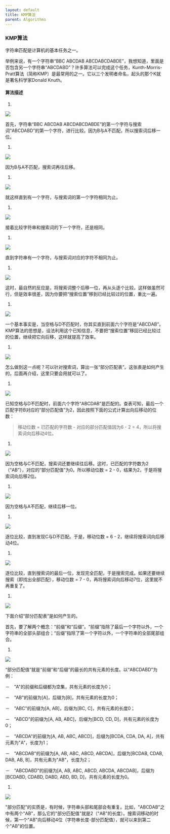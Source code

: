 ```yaml
---
layout: default
title: KMP算法
parent: Algorithms
---
```


### KMP算法

字符串匹配是计算机的基本任务之一。

举例来说，有一个字符串“BBC ABCDAB ABCDABCDABDE”，我想知道，里面是否包含另一个字符串“ABCDABD”？许多算法可以完成这个任务，Kunth-Morris-Pratt算法（简称KMP）是最常用的之一。它以三个发明者命名，起头的那个K就是著名科学家Donald Knuth。

#### 算法描述

1. 

![](../../assets/images/Algorithms/attachments/KMP算法_image_0.png)

首先，字符串“BBC ABCDAB ABCDABCDABDE”的第一个字符与搜索词“ABCDABD”的第一个字符，进行比较。因为B与A不匹配，所以搜索词后移一位。

1. 

![](../../assets/images/Algorithms/attachments/KMP算法_image_1.png)

因为B与A不匹配，搜索词再往后移。

1. 

![](../../assets/images/Algorithms/attachments/KMP算法_image_2.png)

就这样直到有一个字符，与搜索词的第一个字符相同为止。

1. 

![](../../assets/images/Algorithms/attachments/KMP算法_image_3.png)

接着比较字符串和搜索词的下一个字符，还是相同。

1. 

![](../../assets/images/Algorithms/attachments/KMP算法_image_4.png)

直到字符串有一个字符，与搜索词对应的字符不相同为止。

1. 

![](../../assets/images/Algorithms/attachments/KMP算法_image_5.png)

这时，最自然的反应是，将搜索词整个后移一位，再从头逐个比较。这样做虽然可行，但是效率很差，因为你要把“搜索位置”移到已经比较过的位置，重比一遍。

1. 

![](../../assets/images/Algorithms/attachments/KMP算法_image_6.png)

一个基本事实是，当空格与D不匹配时，你其实直到前面六个字符是“ABCDAB”。KMP算法的思想是，设法利用这个已知信息，不要把“搜索位置”移回已经比较过的位置，继续把它向后移，这样就提高了效率。

1. 

![](../../assets/images/Algorithms/attachments/KMP算法_image_7.png)

怎么做到这一点呢？可以针对搜索词，算出一张“部分匹配表”。这张表是如何产生的，后面再介绍，这里只要会用就可以了。

1. 

![](../../assets/images/Algorithms/attachments/KMP算法_image_8.png)

已知空格与D不匹配时，前面六个字符“ABCDAB”是匹配的。查表可知，最后一个匹配字符B对应的“部分匹配值”为2，因此按照下面的公式计算出向后移动的位数：

> 移动位数 = 已匹配的字符数 - 对应的部分匹配值因为6 - 2 = 4，所以将搜索词向后移动4位。


1. 

![](../../assets/images/Algorithms/attachments/KMP算法_image_9.png)

因为空格与C不匹配，搜索词还要继续往后移。这时，已匹配的字符数为2（“AB”），对应的“部分匹配值”为0。所以移动位数 = 2 - 0，结果为2，于是将搜索词向后移2位。

1. 

![](../../assets/images/Algorithms/attachments/KMP算法_image_10.png)

因为空格与A不匹配，继续后移一位。

1. 

![](../../assets/images/Algorithms/attachments/KMP算法_image_11.png)

逐位比较，直到发现C与D不匹配。于是，移动位数 = 6 - 2，继续将搜索词向后移动4位。

1. 

![](../../assets/images/Algorithms/attachments/KMP算法_image_12.png)

逐位比较，直到搜索词的最后一位，发现完全匹配，于是搜索完成。如果还要继续搜索（即找出全部匹配），移动位数 = 7 - 0，再将搜索词向后移动7位，这里就不再重复了。

1. 

![](../../assets/images/Algorithms/attachments/KMP算法_image_13.png)

下面介绍“部分匹配表”是如何产生的。

首先，要了解两个概念：“前缀”和“后缀”。“前缀”指除了最后一个字符以外，一个字符串的全部头部组合；“后缀”指除了第一个字符以外，一个字符串的全部尾部组合。

1. 

![](../../assets/images/Algorithms/attachments/KMP算法_image_14.png)

“部分匹配值”就是“前缀”和“后缀”的最长的共有元素的长度。以“ABCDABD”为例：


－　"A"的前缀和后缀都为空集，共有元素的长度为0；　　


－　"AB"的前缀为[A]，后缀为[B]，共有元素的长度为0；　　


－　"ABC"的前缀为[A, AB]，后缀为[BC, C]，共有元素的长度0；　　


－　"ABCD"的前缀为[A, AB, ABC]，后缀为[BCD, CD, D]，共有元素的长度为0；　　


－　"ABCDA"的前缀为[A, AB, ABC, ABCD]，后缀为[BCDA, CDA, DA, A]，共有元素为"A"，长度为1；　


－　"ABCDAB"的前缀为[A, AB, ABC, ABCD, ABCDA]，后缀为[BCDAB, CDAB, DAB, AB, B]，共有元素为"AB"，长度为2；　　


－　"ABCDABD"的前缀为[A, AB, ABC, ABCD, ABCDA, ABCDAB]，后缀为[BCDABD, CDABD, DABD, ABD, BD, D]，共有元素的长度为0。


1. 

![](../../assets/images/Algorithms/attachments/KMP算法_image_15.png)

"部分匹配"的实质是，有时候，字符串头部和尾部会有重复。比如，"ABCDAB"之中有两个"AB"，那么它的"部分匹配值"就是2（"AB"的长度）。搜索词移动的时候，第一个"AB"向后移动4位（字符串长度-部分匹配值），就可以来到第二个"AB"的位置。